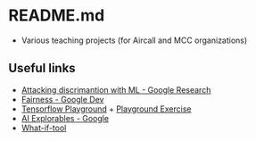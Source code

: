 # README.md

- Various teaching projects (for Aircall and MCC organizations)

## Useful links

- [Attacking discrimantion with ML - Google Research](https://research.google.com/bigpicture/attacking-discrimination-in-ml/)
- [Fairness - Google Dev](https://developers.google.com/machine-learning/crash-course/fairness/types-of-bias)
- [Tensorflow Playground](https://playground.tensorflow.org/#activation=tanh&batchSize=10&dataset=spiral&regDataset=reg-plane&learningRate=0.03&regularizationRate=0&noise=0&networkShape=4,2&seed=0.12363&showTestData=false&discretize=false&percTrainData=80&x=true&y=true&xTimesY=true&xSquared=true&ySquared=true&cosX=false&sinX=true&cosY=false&sinY=true&collectStats=false&problem=classification&initZero=false&hideText=false) + [Playground Exercise](https://developers.google.com/machine-learning/crash-course/introduction-to-neural-networks/playground-exercises)
- [AI Explorables - Google](https://pair.withgoogle.com/explorables/)
- [What-if-tool](https://pair-code.github.io/what-if-tool/explore/)
